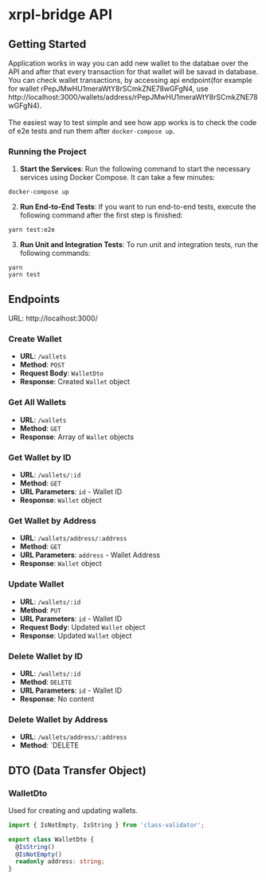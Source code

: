 # xrpl-bridge API

## Getting Started

Application works in way you can add new wallet to the databae over the API and after that every transaction for that wallet will be savad in database.
You can check wallet transactions, by accessing api endpoint(for example for wallet rPepJMwHU1meraWtY8rSCmkZNE78wGFgN4, use http://localhost:3000/wallets/address/rPepJMwHU1meraWtY8rSCmkZNE78wGFgN4). 
\
\
The easiest way to test simple and see how app works is to check the code of e2e tests and run them after `docker-compose up`.

### Running the Project

1. **Start the Services**: Run the following command to start the necessary services using Docker Compose. It can take a few minutes:

`docker-compose up`

2. **Run End-to-End Tests**: If you want to run end-to-end tests, execute the following command after the first step is finished:

`yarn test:e2e`

3. **Run Unit and Integration Tests**: To run unit and integration tests, run the following commands:

`yarn`\
`yarn test`

## Endpoints

URL: http://localhost:3000/

### Create Wallet

- **URL**: `/wallets`
- **Method**: `POST`
- **Request Body**: `WalletDto`
- **Response**: Created `Wallet` object

### Get All Wallets

- **URL**: `/wallets`
- **Method**: `GET`
- **Response**: Array of `Wallet` objects

### Get Wallet by ID

- **URL**: `/wallets/:id`
- **Method**: `GET`
- **URL Parameters**: `id` - Wallet ID
- **Response**: `Wallet` object

### Get Wallet by Address

- **URL**: `/wallets/address/:address`
- **Method**: `GET`
- **URL Parameters**: `address` - Wallet Address
- **Response**: `Wallet` object

### Update Wallet

- **URL**: `/wallets/:id`
- **Method**: `PUT`
- **URL Parameters**: `id` - Wallet ID
- **Request Body**: Updated `Wallet` object
- **Response**: Updated `Wallet` object

### Delete Wallet by ID

- **URL**: `/wallets/:id`
- **Method**: `DELETE`
- **URL Parameters**: `id` - Wallet ID
- **Response**: No content

### Delete Wallet by Address

- **URL**: `/wallets/address/:address`
- **Method**: `DELETE

## DTO (Data Transfer Object)

### WalletDto

Used for creating and updating wallets.

```typescript
import { IsNotEmpty, IsString } from 'class-validator';

export class WalletDto {
  @IsString()
  @IsNotEmpty()
  readonly address: string;
}
